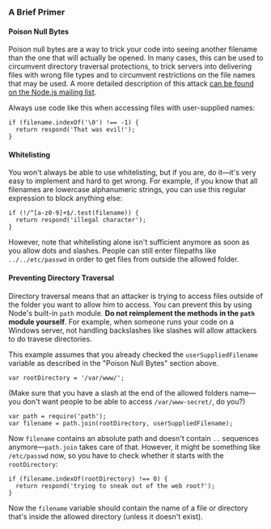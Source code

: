 ### A Brief Primer

#### Poison Null Bytes

Poison null bytes are a way to trick your code into seeing another filename than the one that will actually be opened. In many cases, this can be used to circumvent directory traversal protections, to trick servers into delivering files with wrong file types and to circumvent restrictions on the file names that may be used. A more detailed description of this attack [can be found on the Node.js mailing list](http://groups.google.com/group/nodejs/browse_thread/thread/51f66075e249d767/85f647474b564fde).

Always use code like this when accessing files with user-supplied names:

    if (filename.indexOf('\0') !== -1) {
      return respond('That was evil!');
    }

#### Whitelisting

You won't always be able to use whitelisting, but if you are, do it&mdash;it's very easy to implement and hard to get wrong. For example, if you know that all filenames are lowercase alphanumeric strings, you can use this regular expression to block anything else:

    if (!/^[a-z0-9]+$/.test(filename)) {
      return respond('illegal character');
    }

However, note that whitelisting alone isn't sufficient anymore as soon as you allow dots and slashes. People can still enter filepaths like `../../etc/passwd` in order to get files from outside the allowed folder.

#### Preventing Directory Traversal

Directory traversal means that an attacker is trying to access files outside of the folder you want to allow him to access. You can prevent this by using Node's built-in `path` module. **Do not reimplement the methods in the `path` module yourself**. For example, when someone runs your code on a Windows server, not handling backslashes like slashes will allow attackers to do travese directories.

This example assumes that you already checked the `userSuppliedFilename` variable as described in the "Poison Null Bytes" section above.

    var rootDirectory = '/var/www/';

(Make sure that you have a slash at the end of the allowed folders name&mdash;you don't want people to be able to access `/var/www-secret/`, do you?)

    var path = require('path');
    var filename = path.join(rootDirectory, userSuppliedFilename);

Now `filename` contains an absolute path and doesn't contain `..` sequences anymore&mdash;`path.join` takes care of that. However, it might be something like `/etc/passwd` now, so you have to check whether it starts with the `rootDirectory`:

    if (filename.indexOf(rootDirectory) !== 0) {
      return respond('trying to sneak out of the web root?');
    }

Now the `filename` variable should contain the name of a file or directory that's inside the allowed directory (unless it doesn't exist).